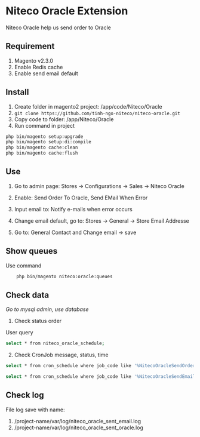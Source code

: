 # Niteco Oracle Extension

Niteco Oracle help us send order to Oracle 

## Requirement
1. Magento v2.3.0
1. Enable Redis cache
2. Enable send email default
## Install

1. Create folder in magento2 project: /app/code/Niteco/Oracle
2. `git clone https://github.com/tinh-ngo-niteco/niteco-oracle.git`
3. Copy code to folder: /app/Niteco/Oracle
4. Run command in project
```bash
php bin/magento setup:upgrade
php bin/magento setup:di:compile
php bin/magento cache:clean
php bin/magento cache:flush
```

## Use

1. Go to admin page: Stores -> Configurations -> Sales -> Niteco Oracle
2. Enable: Send Order To Oracle, Send EMail When Error
3. Input email to: Notify e-mails when error occurs

4. Change email default, go to: Stores -> General -> Store Email Addresse
5. Go to: General Contact and Change email -> save

## Show queues
Use command
```bash
    php bin/magento niteco:oracle:queues
```

## Check data

*Go to mysql admin, use database*

1. Check status order

User query
```bash
select * from niteco_oracle_schedule;
```

2. Check CronJob message, status, time

```bash
select * from cron_schedule where job_code like '%NitecoOracleSendOrders%';

select * from cron_schedule where job_code like '%NitecoOracleSendEmail%';
```

## Check log
File log save with name: 
1. /project-name/var/log/niteco_oracle_sent_email.log
2. /project-name/var/log/niteco_oracle_sent_oracle.log

